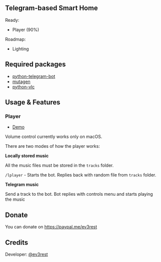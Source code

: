 ## Telegram-based Smart Home
Ready:
- Player (90%)

Roadmap:
- Lighting

## Required packages
- [python-telegram-bot](https://github.com/python-telegram-bot/python-telegram-bot)
- [mutagen](https://github.com/quodlibet/mutagen)
- [python-vlc](https://github.com/oaubert/python-vlc)

## Usage & Features
### Player 

- [Demo](https://www.youtube.com/watch?v=6NF06UVx0Ow)

Volume control currently works only on macOS.

There are two modes of how the player works:

**Locally stored music**

All the music files must be stored in the `tracks` folder.

`/lplayer` - Starts the bot. Replies back with random file from `tracks` folder.

**Telegram music**

Send a track to the bot. Bot replies with controls menu and starts playing the music


## Donate
You can donate on https://paypal.me/ev3rest
## Credits
Developer: [@ev3rest](https://telegram.me/ev3rest)
